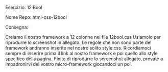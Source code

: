 Esercizio: 12 Bool

Nome Repo: html-css-12bool

Consegna:

Creiamo il nostro framework a 12 colonne nel file 12bool.css
Usiamolo per riprodurre lo screenshot in allegato.
Le regole che non sono parte del framework andranno inserite nel nostro solito style.css.
Ricordiamoci sempre di inserire prima il link al nostro framework e poi quello allo style specifico della pagina.
Finito di riprodurre lo screenshot allegato, provate a impadronirvi del vostro micro-framework giocandoci un po'.
